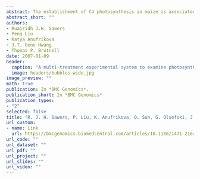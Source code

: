 ```yaml
---
abstract: The establishment of C4 photosynthesis in maize is associated with differential accumulation of gene transcripts and proteins between bundle sheath and mesophyll photosynthetic cell types. We have physically separated photosynthetic cell types in the leaf blade to characterize differences in gene expression by microarray analysis. Additional control treatments were used to account for transcriptional changes induced by cell preparation treatments. To analyse these data, we have developed a statistical model to compare gene expression values derived from multiple, partially confounded, treatment groups. Differential gene expression in the leaves of wild-type maize seedlings was characterized using the latest release of a maize long-oligonucleotide microarray produced by the Maize Array Project consortium. The complete data set is available through the project web site. Data is also available at the NCBI GEO website, series record GSE3890. Data was analysed with and without consideration of cell preparation associated stress. Empirical comparison of the two analyses suggested that consideration of stress helped to reduce the false identification of stress responsive transcripts as cell-type enriched. Using our model including a stress term, we identified 8% of features as differentially expressed between bundle sheath and mesophyll cell types under control of false discovery rate of 5%. An estimate of the overall proportion of differentially accumulating transcripts (1-π0) suggested that as many as 18% of the genes may be differentially expressed between B and M. The analytical model presented here is generally applicable to gene expression data and demonstrates the use of statistical elimination of confounding effects such as stress in the context of microarray analysis. We discuss the implications of the high degree of differential transcript accumulation observed with regard to both the establishment and engineering of the C4 syndrome.
abstract_short: ""
authors:
- Ruairidh J.H. Sawers
- Peng Liu
- Katya Anufrikova
- J.T. Gene Hwang 
- Thomas P. Brutnell
date: 2007-01-09
header:
  caption: "A multi-treatment experimental system to examine photosynthetic differentiation in the maize leaf"
  image: headers/bubbles-wide.jpg
image_preview: ""
math: true
publication: In *BMC Genomics*.
publication_short: In *BMC Genomics*
publication_types:
- "2"
selected: false
title: "R. J. H. Sawers, P. Liu, K. Anufrikova, Q. Sun, G. Olsefski, J. T. G. Hwang, and T. Brutnell (2007). A multi-treatment experimental system to examine photosynthetic differentiation in the maize leaf. BMC genomics, 8:12."
url_custom:
- name: Link
  url: https://bmcgenomics.biomedcentral.com/articles/10.1186/1471-2164-8-12
url_code: ""
url_dataset: ""
url_pdf: ""
url_project: ""
url_slides: ""
url_video: ""
---
```

